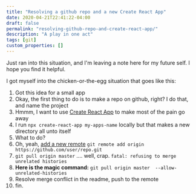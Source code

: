 ```yaml
---
title: "Resolving a github repo and a new Create React App"
date: 2020-04-21T22:41:22-04:00
draft: false
permalink: "resolving-github-repo-and-create-react-app/"
description: "A play in one act"
tags: [git]
custom_properties: []
---
```


Just ran into this situation, and I'm leaving a note here for my future self. I hope you find it helpful.

I got myself into the chicken-or-the-egg situation that goes like this:

1. Got this idea for a small app
2. Okay, the first thing to do is to make a repo on github, right? I do that, and name the project
3. Hmmm, I want to use [Create React App](https://create-react-app.dev/docs/getting-started) to make most of the pain go away
4. I run `npx create-react-app my-apps-name` locally but that makes a new directory all unto itself
5. What to do?
6. Oh, yeah, [add a new remote](https://help.github.com/en/github/using-git/adding-a-remote)  `git remote add origin https://github.com/user/repo.git`
7. `git pull origin master` .... well, crap. `fatal: refusing to merge unrelated histories`
8. **Here is the magic command:** `git pull origin master  --allow-unrelated-histories`
9. Resolve merge conflict in the readme, push to the remote
10. fin.
